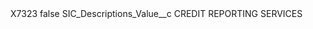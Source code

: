 <?xml version="1.0" encoding="UTF-8"?>
<CustomMetadata xmlns="http://soap.sforce.com/2006/04/metadata" xmlns:xsi="http://www.w3.org/2001/XMLSchema-instance" xmlns:xsd="http://www.w3.org/2001/XMLSchema">
    <label>X7323</label>
    <protected>false</protected>
    <values>
        <field>SIC_Descriptions_Value__c</field>
        <value xsi:type="xsd:string">CREDIT REPORTING SERVICES</value>
    </values>
</CustomMetadata>
